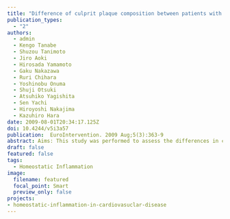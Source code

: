 ```yaml
---
title: "Difference of culprit plaque composition between patients with and without pre-infarction angina: an intravascular ultrasound radiofrequency analysis"
publication_types:
  - "2"
authors:
  - admin
  - Kengo Tanabe
  - Shuzou Tanimoto
  - Jiro Aoki
  - Hirosada Yamamoto
  - Gaku Nakazawa
  - Ruri Chihara
  - Yoshinobu Onuma
  - Shuji Otsuki
  - Atsuhiko Yagishita
  - Sen Yachi
  - Hiroyoshi Nakajima
  - Kazuhiro Hara
date: 2009-08-01T20:34:17.125Z
doi: 10.4244/v5i3a57
publication:  EuroIntervention. 2009 Aug;5(3):363-9
abstract: Aims: This study was performed to assess the differences in culprit plaque composition between patients with and without pre-infarction angina (PA) by using spectral analysis of intravascular ultrasound (IVUS) radiofrequency (RF) data. Methods and results: Of 57 patients consecutively admitted to our institution with acute myocardial infarction, pre-intervention IVUS RF data of culprit plaques were obtained and analysed in 35 patients after percutaneous aspiration thrombectomy. Among the 35 patients, 21 patients had PA. Culprit plaques of patients without PA consisted of a higher percentage of the necrotic core component than those with PA (minimum lumen area [MLA]) site, 21.2+/-8.9% versus 9.9+/-9.8%, p=0.0015; entire culprit lesion, 18.9+/-6.3% versus 12.0+/-9.6%, p=0.023). In contrast, culprit plaques of patients with PA contained a higher percentage of the fibrofatty component than those without PA (MLA site, 21.0+/-12.0% versus 11.5+/-7.6%, p=0.013; entire culprit lesion, 16.8+/-7.9% versus 12.1+/-5.5%, p=0.062). There was no significant difference in quantitative parameters between the patients with and without PA. Conclusions: Culprit plaques of patients with PA were different from those without PA. Plaque composition may play an important role in the occurrence of PA.
draft: false
featured: false
tags: 
  - Homeostatic Inflammation
image:
  filename: featured
  focal_point: Smart
  preview_only: false
projects: 
- homeostatic-inflammation-in-cardiovasuclar-disease
---
```


